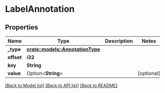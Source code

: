 # LabelAnnotation

## Properties

Name | Type | Description | Notes
------------ | ------------- | ------------- | -------------
**_type** | [**crate::models::AnnotationType**](annotationType.md) |  |
**offset** | **i32** |  |
**key** | **String** |  |
**value** | Option<**String**> |  | [optional]

[[Back to Model list]](../README.md#documentation-for-models) [[Back to API list]](../README.md#documentation-for-api-endpoints) [[Back to README]](../README.md)



